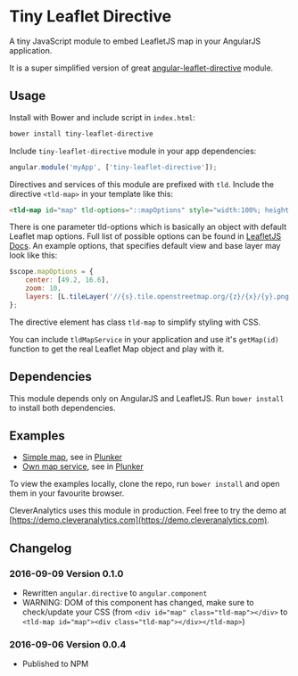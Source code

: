 # Tiny Leaflet Directive

A tiny JavaScript module to embed LeafletJS map in your AngularJS application.

It is a super simplified version of great [angular-leaflet-directive](https://github.com/tombatossals/angular-leaflet-directive)
module.

## Usage

Install with Bower and include script in `index.html`:

```bash
bower install tiny-leaflet-directive
```

Include `tiny-leaflet-directive` module in your app dependencies:

```javascript
angular.module('myApp', ['tiny-leaflet-directive']);
```

Directives and services of this module are prefixed with `tld`.
Include the directive `<tld-map>` in your template like this:

```html
<tld-map id="map" tld-options="::mapOptions" style="width:100%; height:480px;"></tld-map>
```

There is one parameter tld-options which is basically an object with default
Leaflet map options. Full list of possible options can be found in [LeafletJS Docs](http://leafletjs.com/reference.html#map-options).
An example options, that specifies default view and base layer may look like this:

```javascript
$scope.mapOptions = {
    center: [49.2, 16.6],
    zoom: 10,
    layers: [L.tileLayer('//{s}.tile.openstreetmap.org/{z}/{x}/{y}.png', {})]
};
```

The directive element has class `tld-map` to simplify styling with CSS.

You can include `tldMapService` in your application and use it's `getMap(id)` function
to get the real Leaflet Map object and play with it.

## Dependencies

This module depends only on AngularJS and LeafletJS. Run `bower install` to install
both dependencies.

## Examples

* [Simple map](examples/simpleMap.html), see in [Plunker](http://plnkr.co/edit/qNIZaN)
* [Own map service](examples/ownMapService.html), see in [Plunker](http://plnkr.co/edit/qRXApR)

To view the examples locally, clone the repo, run `bower install` and open them in your favourite browser.

CleverAnalytics uses this module in production. Feel free to try the demo at [https://demo.cleveranalytics.com](https://demo.cleveranalytics.com).

## Changelog

### 2016-09-09 Version 0.1.0

* Rewritten `angular.directive` to `angular.component`
* WARNING: DOM of this component has changed, make sure to check/update your CSS (from `<div id="map" class="tld-map"></div>` to `<tld-map id="map"><div class="tld-map"></div></tld-map>`)

### 2016-09-06 Version 0.0.4

* Published to NPM
